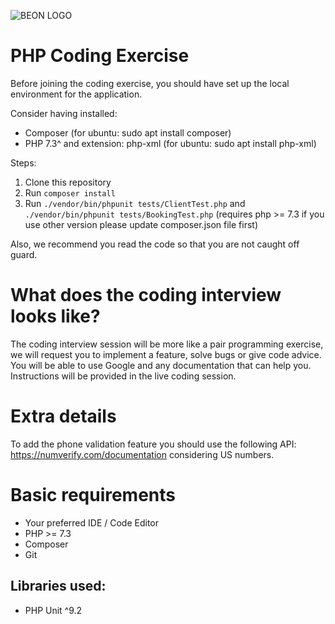 ![BEON LOGO](https://beon.studio/blog/wp-content/themes/twentybeon/app/images/beon-purple.png)

# PHP Coding Exercise

Before joining the coding exercise, you should have set up the local environment for the application.

Consider having installed:
- Composer (for ubuntu: sudo apt install composer)
- PHP 7.3^ and extension: php-xml (for ubuntu: sudo apt install php-xml)

Steps:

1. Clone this repository
2. Run `composer install`
3. Run `./vendor/bin/phpunit tests/ClientTest.php` and `./vendor/bin/phpunit tests/BookingTest.php` (requires php >= 7.3 if you use other version please update composer.json file first)

Also, we recommend you read the code so that you are not caught off guard.

# What does the coding interview looks like?

The coding interview session will be more like a pair programming exercise, we will request you to implement a feature, solve bugs or give code advice. You will be able to use Google and any documentation that can help you. Instructions will be provided in the live coding session.

# Extra details

To add the phone validation feature you should use the following API: https://numverify.com/documentation considering US numbers.

# Basic requirements

- Your preferred IDE / Code Editor
- PHP >= 7.3
- Composer
- Git

## Libraries used:

- PHP Unit ^9.2
